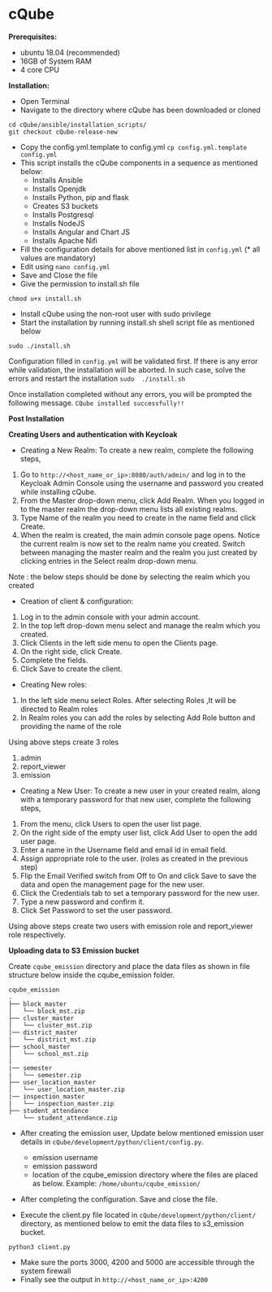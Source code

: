 <h1>cQube</h1>

<b>Prerequisites:</b>
- ubuntu 18.04 (recommended)
- 16GB of System RAM
- 4 core CPU

<b>Installation:</b>
- Open Terminal
- Navigate to the directory where cQube has been downloaded or cloned 
```
cd cQube/ansible/installation_scripts/
git checkout cQube-release-new
```
- Copy the config.yml.template to config.yml 
`cp config.yml.template config.yml`
- This script installs the cQube components in a sequence as mentioned below:
  - Installs Ansible
  - Installs Openjdk
  - Installs Python, pip and flask
  - Creates S3 buckets
  - Installs Postgresql
  - Installs NodeJS
  - Installs Angular and Chart JS
  - Installs Apache Nifi
- Fill the configuration details for above mentioned list in `config.yml` (* all values are mandatory)
- Edit using `nano config.yml`
- Save and Close the file
- Give the permission to install.sh file
```
chmod u+x install.sh
```
- Install cQube using the non-root user with sudo privilege
- Start the installation by running install.sh shell script file as mentioned below
```
sudo ./install.sh
```
Configuration filled in `config.yml` will be validated first. If there is any error while validation, the installation will be aborted. In such case, solve the errors and restart the installation `sudo  ./install.sh`

Once installation completed without any errors, you will be prompted the following message. 
```CQube installed successfully!!``` 

<b>Post Installation </b>

<b> Creating Users and authentication with Keycloak </b>

- Creating a New Realm:
To create a new realm, complete the following steps,

1) Go to ```http://<host_name_or_ip>:8080/auth/admin/``` and log in to the Keycloak Admin Console using the username and password you created while installing cQube. 
2) From the Master drop-down menu, click Add Realm. When you logged in to the master realm the drop-down menu lists all existing realms. 
3) Type Name of the realm you need to create in the name field and click Create.
4) When the realm is created, the main admin console page opens. Notice the current realm is now set to the realm name you created. Switch between managing the master realm and the realm you just created by clicking entries in the Select realm drop-down menu.

Note : the below steps should be done by selecting the realm which you created

- Creation of client & configuration:

1) Log in to the admin console with your admin account. 
2) In the top left drop-down menu select and manage the realm which you created. 
3) Click Clients in the left side menu to open the Clients page.
4) On the right side, click Create.
5) Complete the fields.
6) Click Save to create the client. 

- Creating New roles:

1) In the left side menu select Roles. After selecting Roles ,It will be directed to Realm roles
2) In Realm roles you can add the roles by selecting Add Role button and providing the name of the role

  Using above steps create 3 roles
1) admin
2) report_viewer
3) emission

- Creating a New User:
To create a new user in your created realm, along with a temporary password for that new user, complete the following steps,

1) From the menu, click Users to open the user list page. 
2) On the right side of the empty user list, click Add User to open the add user page. 
3) Enter a name in the Username field and email id in email field.
4) Assign appropriate role to the user. (roles as created in the previous step)
5) Flip the Email Verified switch from Off to On and click Save to save the data and open the management page for the new user.
6) Click the Credentials tab to set a temporary password for the new user. 
7) Type a new password and confirm it. 
8) Click Set Password to set the user password.

  Using above steps create two users with emission role and report_viewer role respectively.

<b>Uploading data to S3 Emission bucket</b>

Create `cqube_emission` directory and place the data files as shown in file structure below inside the cqube_emission folder.

```
cqube_emission
.
├── block_master
│   └── block_mst.zip
├── cluster_master
│   └── cluster_mst.zip
|── district_master
|   └── district_mst.zip
├── school_master
│   └── school_mst.zip
|
|── semester
|   └── semester.zip
├── user_location_master
│   └── user_location_master.zip
|── inspection_master
|   └── inspection_master.zip
├── student_attendance
    └── student_attendance.zip

```
- After creating the emission user, Update below mentioned emission user details in `cQube/development/python/client/config.py`.
  - emission username 
  - emission password
  - location of the cqube_emission directory where the files are placed as below. Example: `/home/ubuntu/cqube_emission/`

- After completing the configuration. Save and close the file.
- Execute the client.py file located in `cQube/development/python/client/` directory, as mentioned below to emit the data files to s3_emission bucket. 
```
python3 client.py
```
- Make sure the ports 3000, 4200 and 5000 are accessible through the system firewall
- Finally see the output in ```http://<host_name_or_ip>:4200```
